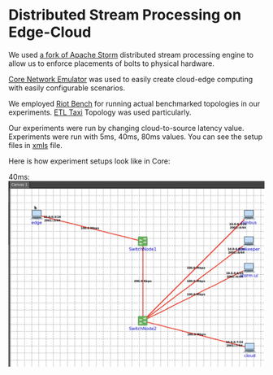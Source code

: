 # Distributed Stream Processing on Edge-Cloud

We used [a fork of Apache Storm](https://github.com/Sefik-Palazoglu/storm) distributed stream processing engine to allow us
to enforce placements of bolts to physical hardware.

[Core Network Emulator](http://coreemu.github.io/core/) was used to easily create cloud-edge computing with easily 
configurable scenarios.

We employed [Riot Bench](https://github.com/dream-lab/riot-bench) for running actual benchmarked topologies in our experiments.
[ETL Taxi](https://github.com/dream-lab/riot-bench/blob/master/modules/storm/src/main/java/in/dream_lab/bm/stream_iot/storm/topo/apps/ETLTopology.java) Topology was used particularly.

Our experiments were run by changing cloud-to-source latency value. Experiments were run with 5ms, 40ms, 80ms values.
You can see the setup files in [xmls](https://github.com/DSPoEC/Cmpe492/tree/main/xmls) file.



Here is how experiment setups look like in Core:

40ms: ![alt text](https://github.com/DSPoEC/Cmpe492/blob/main/xmls/40ms.png)
